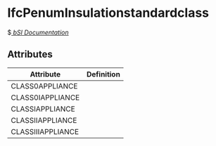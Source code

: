 IfcPenumInsulationstandardclass
===============================
$[ _bSI
Documentation_](https://standards.buildingsmart.org/IFC/DEV/IFC4_2/FINAL/HTML/schema//pset/penum_insulationstandardclass.htm)


Attributes
----------
| Attribute         | Definition   |
|-------------------|--------------|
| CLASS0APPLIANCE   |              |
| CLASS0IAPPLIANCE  |              |
| CLASSIAPPLIANCE   |              |
| CLASSIIAPPLIANCE  |              |
| CLASSIIIAPPLIANCE |              |
